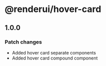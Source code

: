 # @renderui/hover-card

## 1.0.0

### Patch changes

- Added hover card separate components
- Added hover card compound component
